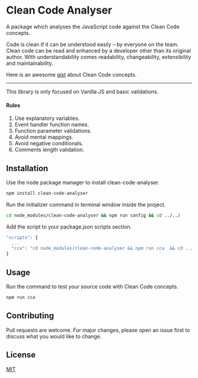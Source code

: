 # Clean Code Analyser
A package which analyses the JavaScript code against the Clean Code concepts.

Code is clean if it can be understood easily – by everyone on the team. Clean code can be read and enhanced by a developer other than its original author. With understandability comes readability, changeability, extensibility and maintainability.

Here is an awesome [gist](https://gist.github.com/wojteklu/73c6914cc446146b8b533c0988cf8d29) about Clean Code concepts.

_____________________________________

This library is only focused on Vanilla JS and basic validations.

#### Rules
1. Use explanatory variables.
2. Event handler function names.
3. Function parameter validations.
4. Avoid mental mappings.
5. Avoid negative conditionals.
6. Comments length validation.

## Installation

Use the node package manager to install clean-code-analyser.

```bash
npm install clean-code-analyser
```

Run the initializer command in terminal window inside the project.

```bash
cd node_modules/clean-code-analyser && npm run config && cd ../../
```

Add the script to your package.json scripts section.

```javascript
"scripts": {
  ...
  "cca": "cd node_modules/clean-code-analyser && npm run cca  && cd ../../"
}
```

## Usage

Run the command to test your source code with Clean Code concepts.

```bash
npm run cca
```


## Contributing
Pull requests are welcome. For major changes, please open an issue first to discuss what you would like to change.

## License
[MIT](https://choosealicense.com/licenses/mit/)
